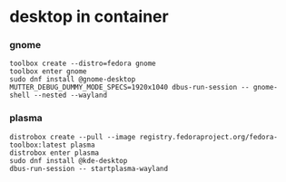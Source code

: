 # desktop in container

### gnome

```shell
toolbox create --distro=fedora gnome
toolbox enter gnome
sudo dnf install @gnome-desktop
MUTTER_DEBUG_DUMMY_MODE_SPECS=1920x1040 dbus-run-session -- gnome-shell --nested --wayland
```

### plasma

```shell
distrobox create --pull --image registry.fedoraproject.org/fedora-toolbox:latest plasma
distrobox enter plasma
sudo dnf install @kde-desktop
dbus-run-session -- startplasma-wayland
```

